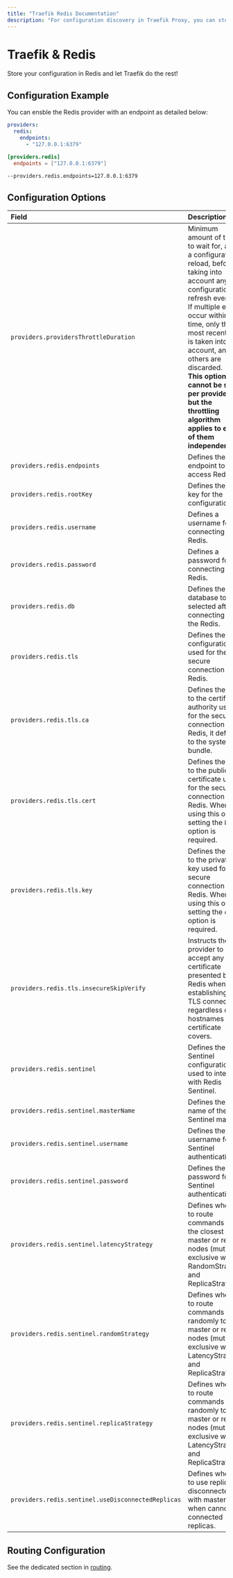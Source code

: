 ```yaml
---
title: "Traefik Redis Documentation"
description: "For configuration discovery in Traefik Proxy, you can store your configurations in Redis. Read the technical documentation."
---
```


# Traefik & Redis

Store your configuration in Redis and let Traefik do the rest!

## Configuration Example

You can ensble the Redis provider with an endpoint as detailed below:

```yaml tab="File (YAML)"
providers:
  redis:
    endpoints:
      - "127.0.0.1:6379"
```

```toml tab="File (TOML)"
[providers.redis]
  endpoints = ["127.0.0.1:6379"]
```

```bash tab="CLI"
--providers.redis.endpoints=127.0.0.1:6379
```

## Configuration Options

| Field | Description                                               | Default              | Required |
|:------|:----------------------------------------------------------|:---------------------|:---------|
| `providers.providersThrottleDuration` | Minimum amount of time to wait for, after a configuration reload, before taking into account any new configuration refresh event.<br />If multiple events occur within this time, only the most recent one is taken into account, and all others are discarded.<br />**This option cannot be set per provider, but the throttling algorithm applies to each of them independently.** | 2s  | No |
| `providers.redis.endpoints` | Defines the endpoint to access Redis. |  `127.0.0.1:6379`     | Yes   |
| `providers.redis.rootKey` | Defines the root key for the configuration. |  `traefik`     | Yes   |
| `providers.redis.username` | Defines a username for connecting to Redis. |  ""    | No   |
| `providers.redis.password` | Defines a password for connecting to Redis. |  ""    | No   |
| `providers.redis.db` | Defines the database to be selected after connecting to the Redis. |  0    | No   |
| `providers.redis.tls` | Defines the TLS configuration used for the secure connection to Redis. |  N/A    | No   |
| `providers.redis.tls.ca` | Defines the path to the certificate authority used for the secure connection to Redis, it defaults to the system bundle.  |  N/A   | No   |
| `providers.redis.tls.cert` | Defines the path to the public certificate used for the secure connection to Redis. When using this option, setting the `key` option is required. |  N/A   | Yes   |
| `providers.redis.tls.key` | Defines the path to the private key used for the secure connection to Redis. When using this option, setting the `cert` option is required. |  N/A   | Yes   |
| `providers.redis.tls.insecureSkipVerify` | Instructs the provider to accept any certificate presented by Redis when establishing a TLS connection, regardless of the hostnames the certificate covers. | false   | No   |
| `providers.redis.sentinel` | Defines the Sentinel configuration used to interact with Redis Sentinel. | N/A   | No   |
| `providers.redis.sentinel.masterName` | Defines the name of the Sentinel master. | N/A   | Yes   |
| `providers.redis.sentinel.username` | Defines the username for Sentinel authentication. | N/A   | No   |
| `providers.redis.sentinel.password` | Defines the password for Sentinel authentication. | N/A   | No   |
| `providers.redis.sentinel.latencyStrategy` | Defines whether to route commands to the closest master or replica nodes (mutually exclusive with RandomStrategy and ReplicaStrategy). | false   | No   |
| `providers.redis.sentinel.randomStrategy` | Defines whether to route commands randomly to master or replica nodes (mutually exclusive with LatencyStrategy and ReplicaStrategy). | false   | No   |
| `providers.redis.sentinel.replicaStrategy` | Defines whether to route commands randomly to master or replica nodes (mutually exclusive with LatencyStrategy and ReplicaStrategy). | false   | No   |
| `providers.redis.sentinel.useDisconnectedReplicas` | Defines whether to use replicas disconnected with master when cannot get connected replicas. | false   | false   |

## Routing Configuration

See the dedicated section in [routing](../../../../routing/providers/kv.md).
